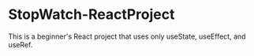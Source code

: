 # StopWatch-ReactProject
This is a beginner's React project that uses only useState, useEffect, and useRef.
